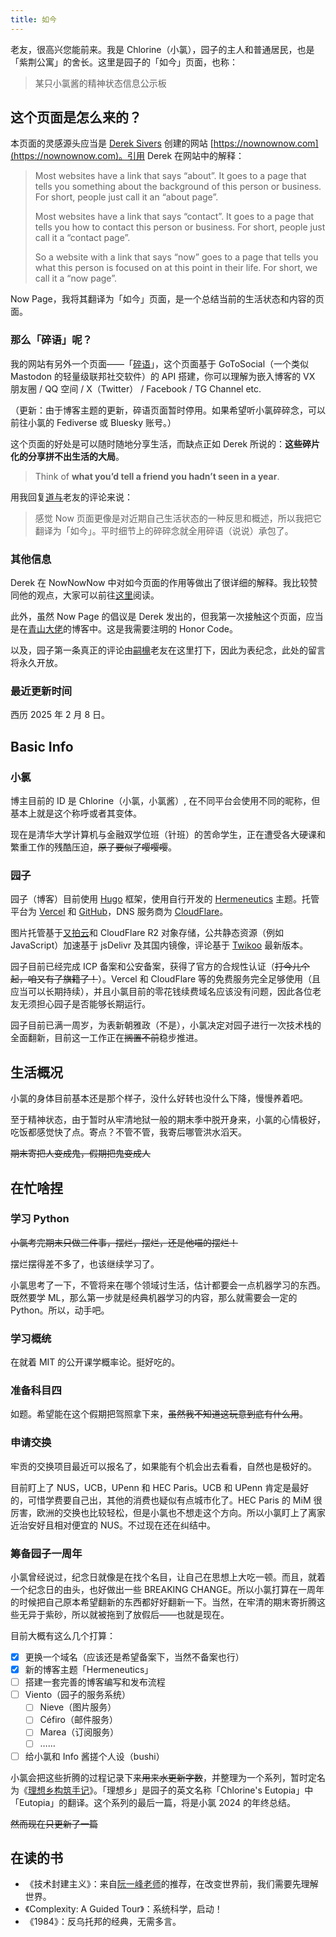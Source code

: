 ```yaml
---
title: 如今
---
```


老友，很高兴您能前来。我是 Chlorine（小氯），园子的主人和普通居民，也是「紫荆公寓」的舍长。这里是园子的「如今」页面，也称：

> 某只小氯酱的精神状态信息公示板

## 这个页面是怎么来的？

本页面的灵感源头应当是 [Derek Sivers](https://sive.rs) 创建的网站 [https://nownownow.com](https://nownownow.com)。引用 Derek 在网站中的解释：

> Most websites have a link that says “about”. It goes to a page that tells you something about the background of this person or business. For short, people just call it an “about page”.
> 
> Most websites have a link that says “contact”. It goes to a page that tells you how to contact this person or business. For short, people just call it a “contact page”.
> 
> So a website with a link that says “now” goes to a page that tells you what this person is focused on at this point in their life. For short, we call it a “now page”.

Now Page，我将其翻译为「如今」页面，是一个总结当前的生活状态和内容的页面。

### 那么「碎语」呢？

我的网站有另外一个页面——「[碎语](/whisper)」，这个页面基于 GoToSocial（一个类似 Mastodon 的轻量级联邦社交软件）的 API 搭建，你可以理解为嵌入博客的 VX 朋友圈 / QQ 空间 / X（Twitter） / Facebook / TG Channel etc.

（更新：由于博客主题的更新，碎语页面暂时停用。如果希望听小氯碎碎念，可以前往小氯的 Fediverse 或 Bluesky 账号。）

这个页面的好处是可以随时随地分享生活，而缺点正如 Derek 所说的：**这些碎片化的分享拼不出生活的大局**。

> Think of **what you’d tell a friend you hadn’t seen in a year**.

用我回复[道与](https://daoyuchan.com/)老友的评论来说：

> 感觉 Now 页面更像是对近期自己生活状态的一种反思和概述，所以我把它翻译为「如今」。平时细节上的碎碎念就全用碎语（说说）承包了。

### 其他信息

Derek 在 NowNowNow 中对如今页面的作用等做出了很详细的解释。我比较赞同他的观点，大家可以前往[这里](https://nownownow.com/about)阅读。

此外，虽然 Now Page 的倡议是 Derek 发出的，但我第一次接触这个页面，应当是在[青山大佬](https://yinji.org)的博客中。这是我需要注明的 Honor Code。

以及，园子第一条真正的评论由[嗣檙](https://sicheng.taoooist.org)老友在这里打下，因此为表纪念，此处的留言将永久开放。

### 最近更新时间

西历 2025 年 2 月 8 日。

## Basic Info

### 小氯

博主目前的 ID 是 Chlorine（小氯，小氯酱）, 在不同平台会使用不同的昵称，但基本上就是这个称呼或者其变体。

现在是清华大学计算机与金融双学位班（针班）的苦命学生，正在遭受各大硬课和繁重工作的残酷压迫，~~原子要似了嘤嘤嘤~~。

### 园子

园子（博客）目前使用 [Hugo](https://gohugo.io) 框架，使用自行开发的 [Hermeneutics](https://github.com/chlorine3545/hugo-theme-hermeneutics) 主题。托管平台为 [Vercel](https://vercel.com) 和 [GitHub](https://github.com)，DNS 服务商为 [CloudFlare](https://cloudflare.com)。

图片托管基于[又拍云](https://upyun.com)和 CloudFlare R2 对象存储，公共静态资源（例如 JavaScript）加速基于 jsDelivr 及其国内镜像，评论基于 [Twikoo](https://twikoo.js.org) 最新版本。

园子目前已经完成 ICP 备案和公安备案，获得了官方的合规性认证（~~打今儿个起，咱又有了旗籍了！~~）。Vercel 和 CloudFlare 等的免费服务完全足够使用（且应当可以长期持续），并且小氯目前的零花钱续费域名应该没有问题，因此各位老友无须担心园子是否能够长期运行。

园子目前已满一周岁，为表新朝雅政（不是），小氯决定对园子进行一次技术栈的全面翻新，目前这一工作正在~~搁置不前~~稳步推进。

## 生活概况

小氯的身体目前基本还是那个样子，没什么好转也没什么下降，慢慢养着吧。

至于精神状态，由于暂时从牢清地狱一般的期末季中脱开身来，小氯的心情极好，吃饭都感觉快了点。寄点？不管不管，我寄后哪管洪水滔天。

~~期末寄把人变成鬼，假期把鬼变成人~~

## 在忙啥捏

### 学习 Python

~~小氯考完期末只做三件事，摆烂，摆烂，还是他喵的摆烂！~~

摆烂摆得差不多了，也该继续学习了。

小氯思考了一下，不管将来在哪个领域讨生活，估计都要会一点机器学习的东西。既然要学 ML，那么第一步就是经典机器学习的内容，那么就需要会一定的 Python。所以，动手吧。

### 学习概统

在就着 MIT 的公开课学概率论。挺好吃的。

### 准备科目四

如题。希望能在这个假期把驾照拿下来，~~虽然我不知道这玩意到底有什么用~~。

### 申请交换

牢贡的交换项目最近可以报名了，如果能有个机会出去看看，自然也是极好的。

目前盯上了 NUS，UCB，UPenn 和 HEC Paris。UCB 和 UPenn 肯定是最好的，可惜学费要自己出，其他的消费也疑似有点城市化了。HEC Paris 的 MiM 很厉害，欧洲的交换也比较轻松，但是小氯也不想走这个方向。所以小氯盯上了离家近治安好且相对便宜的 NUS。不过现在还在纠结中。

### 筹备园子一周年

小氯曾经说过，纪念日就像是在找个名目，让自己在思想上大吃一顿。而且，就着一个纪念日的由头，也好做出一些 BREAKING CHANGE。所以小氯打算在一周年的时候把自己原本希望翻新的东西都好好翻新一下。当然，在牢清的期末寄折腾这些无异于紫砂，所以就被拖到了放假后——也就是现在。

目前大概有这么几个打算：

- [x] 更换一个域名（应该还是希望备案下，当然不备案也行）
- [x] 新的博客主题「Hermeneutics」
- [ ] 搭建一套完善的博客编写和发布流程
- [ ] Viento（园子的服务系统）
    - [ ] Nieve（图片服务）
    - [ ] Céfiro（邮件服务）
    - [ ] Marea（订阅服务）
    - [ ] ……
- [ ] 给小氯和 Info 酱搓个人设（bushi）

小氯会把这些折腾的过程记录下来~~用来水更新字数~~，并整理为一个系列，暂时定名为《[理想乡构筑手记](/series/理想乡构筑手记)》。「理想乡」是园子的英文名称「Chlorine's Eutopia」中「Eutopia」的翻译。这个系列的最后一篇，将是小氯 2024 的年终总结。

~~然而现在只更新了一篇~~

## 在读的书

- 《技术封建主义》：来自[阮一峰老师](https://ruanyifeng.com)的推荐，在改变世界前，我们需要先理解世界。
- 《Complexity: A Guided Tour》：系统科学，启动！
- 《1984》：反乌托邦的经典，无需多言。